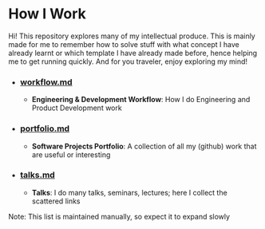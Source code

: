 # How I Work

Hi! This repository explores many of my intellectual produce. This is mainly made for me to remember how to solve stuff with what concept I have already learnt or which template I have already made before, hence helping me to get running quickly. And for you traveler, enjoy exploring my mind!

- ### [workflow.md](workflow.md)
    - **Engineering & Development Workflow**: How I do Engineering and Product Development work
- ### [portfolio.md](portfolio.md)
    - **Software Projects Portfolio**: A collection of all my (github) work that are useful or interesting
- ### [talks.md](talks.md)
    - **Talks**: I do many talks, seminars, lectures; here I collect the scattered links

Note: This list is maintained manually, so expect it to expand slowly